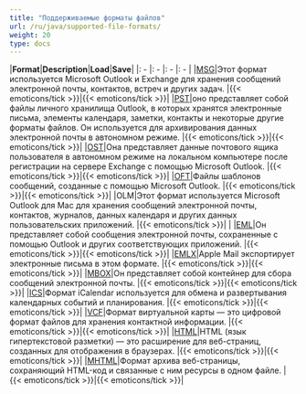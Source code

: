 ```yaml
---
title: "Поддерживаемые форматы файлов"
url: /ru/java/supported-file-formats/
weight: 20
type: docs
---
```



|**Format**|**Description**|**Load**|**Save**|
|: - |: - |: - |: - |
|[MSG](https://docs.fileformat.com/email/msg/)|Этот формат используется Microsoft Outlook и Exchange для хранения сообщений электронной почты, контактов, встреч и других задач. |{{< emoticons/tick >}}|{{< emoticons/tick >}}|
|[PST](https://docs.fileformat.com/email/pst/)|оно представляет собой файлы личного хранилища Outlook, в которых хранятся электронные письма, элементы календаря, заметки, контакты и некоторые другие форматы файлов. Он используется для архивирования данных электронной почты в автономном режиме. |{{< emoticons/tick >}}|{{< emoticons/tick >}}|
|[OST](https://docs.fileformat.com/email/ost/)|Она представляет данные почтового ящика пользователя в автономном режиме на локальном компьютере после регистрации на сервере Exchange с помощью Microsoft Outlook. |{{< emoticons/tick >}}|{{< emoticons/tick >}}|
|[OFT](https://docs.fileformat.com/email/oft/)|Файлы шаблонов сообщений, созданные с помощью Microsoft Outlook. |{{< emoticons/tick >}}|{{< emoticons/tick >}}|
|OLM|Этот формат используется Microsoft Outlook для Mac для хранения сообщений электронной почты, контактов, журналов, данных календаря и других данных пользовательских приложений. |{{< emoticons/tick >}}| |
|[EML](https://docs.fileformat.com/email/eml/)|Он представляет собой сообщения электронной почты, сохраненные с помощью Outlook и других соответствующих приложений. |{{< emoticons/tick >}}|{{< emoticons/tick >}}|
|[EMLX](https://docs.fileformat.com/email/emlx/)|Apple Mail экспортирует электронные письма в этом формате. |{{< emoticons/tick >}}|{{< emoticons/tick >}}|
|[MBOX](https://docs.fileformat.com/email/mbox/)|Он представляет собой контейнер для сбора сообщений электронной почты. |{{< emoticons/tick >}}|{{< emoticons/tick >}}|
|[ICS](https://docs.fileformat.com/email/ics/)|Формат iCalendar используется для обмена и развертывания календарных событий и планирования. |{{< emoticons/tick >}}|{{< emoticons/tick >}}|
|[VCF](https://docs.fileformat.com/email/vcf/)|Формат виртуальной карты — это цифровой формат файлов для хранения контактной информации. |{{< emoticons/tick >}}|{{< emoticons/tick >}}|
|[HTML](https://docs.fileformat.com/web/html/)|HTML (язык гипертекстовой разметки) — это расширение для веб-страниц, созданных для отображения в браузерах. |{{< emoticons/tick >}}|{{< emoticons/tick >}}|
|[MHTML](https://docs.fileformat.com/web/mhtml/)|Формат архива веб-страницы, сохраняющий HTML-код и связанные с ним ресурсы в одном файле. |{{< emoticons/tick >}}|{{< emoticons/tick >}}|

